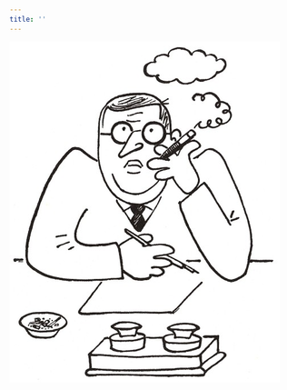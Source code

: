 ```yaml
---
title: ''
---
```


![povidani_o_pejskovi_a_kocicce_016](./resources/povidani_o_pejskovi_a_kocicce_016.jpg)
